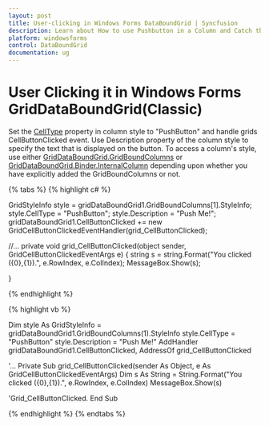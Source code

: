 ```yaml
---
layout: post
title: User-clicking in Windows Forms DataBoundGrid | Syncfusion
description: Learn about How to use Pushbutton in a Column and Catch the User Clicking it support in Syncfusion Windows Forms GridDataBoundGrid(Classic) control and more.
platform: windowsforms
control: DataBoundGrid
documentation: ug
---
```


# User Clicking it in Windows Forms GridDataBoundGrid(Classic)

Set the [CellType](/windowsforms/grid/feature-summary#cell-types) property in column style to "PushButton" and handle grids CellButtonClicked event. Use Description property of the column style to specify the text that is displayed on the button. To access a column's style, use either [GridDataBoundGrid.GridBoundColumns](/windowsforms/databoundgrid/gridboundcolumns-and-controlling-the-column-format) or [GridDataBoundGrid.Binder.InternalColumn](/windowsforms/databoundgrid/gridboundcolumns-and-controlling-the-column-format#using-the-griddataboundgridbinder-class) depending upon whether you have explicitly added the GridBoundColumns or not.

{% tabs %}
{% highlight c# %}

GridStyleInfo style = gridDataBoundGrid1.GridBoundColumns[1].StyleInfo;
style.CellType = "PushButton";
style.Description = "Push Me!";
gridDataBoundGrid1.CellButtonClicked += new GridCellButtonClickedEventHandler(grid_CellButtonClicked);

//...
private void grid_CellButtonClicked(object sender, GridCellButtonClickedEventArgs e)
{
   string s = string.Format("You clicked ({0},{1}).", e.RowIndex, e.ColIndex);
   MessageBox.Show(s);

}

{% endhighlight %}

{% highlight vb %}

Dim style As GridStyleInfo = gridDataBoundGrid1.GridBoundColumns(1).StyleInfo
style.CellType = "PushButton" 
style.Description = "Push Me!"
AddHandler gridDataBoundGrid1.CellButtonClicked, AddressOf grid_CellButtonClicked

'...
Private Sub grid_CellButtonClicked(sender As Object, e As GridCellButtonClickedEventArgs)
Dim s As String = String.Format("You clicked ({0},{1}).", e.RowIndex, e.ColIndex)
MessageBox.Show(s)

'Grid_CellButtonClicked.
End Sub 

{% endhighlight %}
{% endtabs %}
